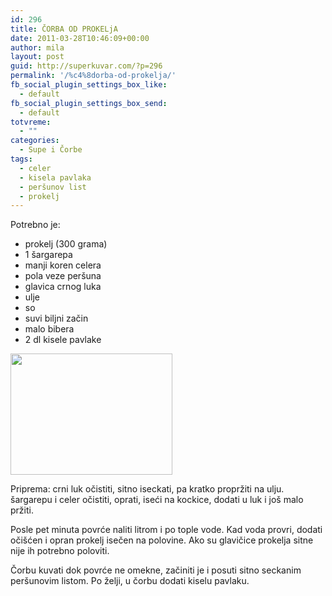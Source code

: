 ```yaml
---
id: 296
title: ČORBA OD PROKELjA
date: 2011-03-28T10:46:09+00:00
author: mila
layout: post
guid: http://superkuvar.com/?p=296
permalink: '/%c4%8dorba-od-prokelja/'
fb_social_plugin_settings_box_like:
  - default
fb_social_plugin_settings_box_send:
  - default
totvreme:
  - ""
categories:
  - Supe i Čorbe
tags:
  - celer
  - kisela pavlaka
  - peršunov list
  - prokelj
---
```

Potrebno je:

  * prokelj (300 grama)
  * 1 šargarepa
  * manji koren celera
  * pola veze peršuna
  * glavica crnog luka
  * ulje
  * so
  * suvi biljni začin
  * malo bibera
  * 2 dl kisele pavlake

<img class="alignnone size-full wp-image-722" title="corbaodprokelja" src="//superkuvar.com/wp-content/uploads/2011/03/corbaodprokelja.jpg" alt="" width="259" height="194" /> 

Priprema: crni luk očistiti, sitno iseckati, pa kratko propržiti na ulju. šargarepu i celer očistiti, oprati, iseći na kockice, dodati u luk i još malo pržiti.

Posle pet minuta povrće naliti litrom i po tople vode. Kad voda provri, dodati očišćen i opran prokelj isečen na polovine. Ako su glavičice prokelja sitne nije ih potrebno poloviti.

Čorbu kuvati dok povrće ne omekne, začiniti je i posuti sitno seckanim peršunovim listom. Po želji, u čorbu dodati kiselu pavlaku.
